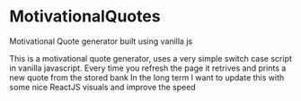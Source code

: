 # MotivationalQuotes
Motivational Quote generator built using vanilla js

This is a motivational quote generator, uses a very simple switch case script in vanilla javascript. Every time you refresh the page it retrives and prints a new quote from the stored bank
In the long term I want to update this with some nice ReactJS visuals and improve the speed
